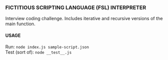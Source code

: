 ### FICTITIOUS SCRIPTING LANGUAGE (FSL) INTERPRETER 
Interview coding challenge. Includes iterative and recursive versions of the main function.

#### USAGE
Run: `node index.js sample-script.json`  
Test (sort of): `node __test__.js`  
